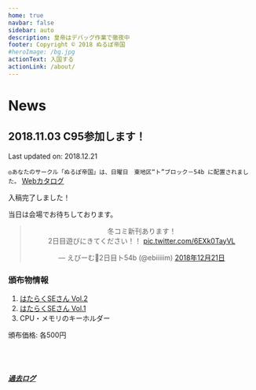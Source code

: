 ```yaml
---
home: true
navbar: false
sidebar: auto
description: 皇帝はデバッグ作業で徹夜中
footer: Copyright © 2018 ぬるぽ帝国
#heroImage: /bg.jpg
actionText: 入国する
actionLink: /about/
---
```


# News

## 2018.11.03 C95参加します！

Last updated on: 2018.12.21

`◎あなたのサークル「ぬるぽ帝国」は、日曜日　東地区“ト”ブロック－54b に配置されました。`
[Webカタログ](https://webcatalog.circle.ms/Circle/14210340)

入稿完了しました！

当日は会場でお待ちしております。

<center>
<blockquote class="twitter-tweet" data-lang="ja"><p lang="ja" dir="ltr">冬コミ新刊あります！<br>2日目遊びにきてください！！ <a href="https://t.co/6EXk0TayVL">pic.twitter.com/6EXk0TayVL</a></p>&mdash; えびーむ🍤2日目ト54b (@ebiiiiim) <a href="https://twitter.com/ebiiiiim/status/1076110298048651265?ref_src=twsrc%5Etfw">2018年12月21日</a></blockquote>
</center>
<script2 async src="https://platform.twitter.com/widgets.js" charset="utf-8"></script2>

### 頒布物情報

1. [はたらくSEさん Vol.2](/publications/#%E3%81%AF%E3%81%9F%E3%82%89%E3%81%8Fse%E3%81%95%E3%82%93-vol-2)
2. [はたらくSEさん Vol.1](/publications/#%E3%81%AF%E3%81%9F%E3%82%89%E3%81%8Fse%E3%81%95%E3%82%93-vol-1)
3. CPU・メモリのキーホルダー

頒布価格: 各500円

<br><br>
##### [過去ログ](/archives/)
